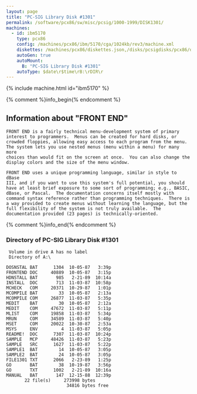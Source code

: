 ```yaml
---
layout: page
title: "PC-SIG Library Disk #1301"
permalink: /software/pcx86/sw/misc/pcsig/1000-1999/DISK1301/
machines:
  - id: ibm5170
    type: pcx86
    config: /machines/pcx86/ibm/5170/cga/1024kb/rev3/machine.xml
    diskettes: /machines/pcx86/diskettes.json,/disks/pcsigdisks/pcx86/diskettes.json
    autoGen: true
    autoMount:
      B: "PC-SIG Library Disk #1301"
    autoType: $date\r$time\rB:\rDIR\r
---
```


{% include machine.html id="ibm5170" %}

{% comment %}info_begin{% endcomment %}

## Information about "FRONT END"

    FRONT END is a fairly technical menu-development system of primary
    interest to programmers.  Menus can be created for hard disks, or
    crowded floppies, allowing easy access to each program from the menu.
    The system lets you use nested menus (menu within a menu) for many more
    choices than would fit on the screen at once.  You can also change the
    display colors and the size of the menu window.
    
    FRONT END uses a unique programming language, similar in style to dBase
    III, and if you want to use this system's full potential, you should
    have at least brief exposure to some sort of programming; e.g., BASIC,
    dBase, or Pascal.  The documentation concerns itself mostly with
    command syntax reference rather than programming techniques.  There is
    a way provided to create menus without learning the language, but the
    full flexibility of the system is not truly available.  The
    documentation provided (23 pages) is technically-oriented.
{% comment %}info_end{% endcomment %}


### Directory of PC-SIG Library Disk #1301

     Volume in drive A has no label
     Directory of A:\

    DOSNSTAL BAT      1304  10-05-87   3:39p
    FRONTEND DOC     40889  10-05-87   3:15p
    HDNSTALL BAT       985   2-21-89  10:14a
    INSTALL  DOC       713  11-03-87  10:58p
    MCHECK   COM     20371  10-29-87   1:01p
    MCOMPILE BAT        33  10-05-87   2:13a
    MCOMPILE COM     26877  11-03-87   5:35p
    MEDIT    BAT        30  10-05-87   2:12a
    MEDIT    COM     47672  11-03-87   5:11p
    MLIST    COM     19858  11-03-87   5:34p
    MRUN     COM     34589  11-03-87   5:40p
    MSET     COM     20022  10-30-87   2:53a
    MSYS     ENV         4  11-03-87   5:05p
    README!  DOC      7307  11-03-87  10:24p
    SAMPLE   MCP     48426  11-03-87   5:23p
    SAMPLE   SRC      1627  11-03-87   5:22p
    SAMPLE1  BAT        14  10-05-87   3:05p
    SAMPLE2  BAT        24  10-05-87   3:05p
    FILE1301 TXT      2066   2-23-89   1:25p
    GO       BAT        38  10-19-87   3:56p
    GO       TXT      1002   2-21-89  10:16a
    MANUAL   BAT       147  12-15-88  12:39p
           22 file(s)     273998 bytes
                           34816 bytes free

